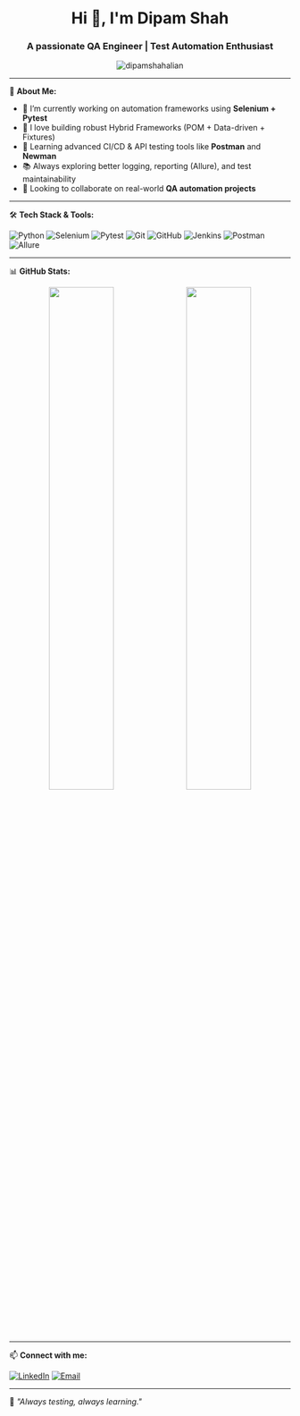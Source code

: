 <h1 align="center">Hi 👋, I'm Dipam Shah</h1>
<h3 align="center">A passionate QA Engineer | Test Automation Enthusiast</h3>

<p align="center">
  <img src="https://komarev.com/ghpvc/?username=dipamshahalian&label=Profile%20views&color=0e75b6&style=flat" alt="dipamshahalian" />
</p>

---

💼 **About Me:**

- 🔭 I’m currently working on automation frameworks using **Selenium + Pytest**
- 🧪 I love building robust Hybrid Frameworks (POM + Data-driven + Fixtures)
- 🌱 Learning advanced CI/CD & API testing tools like **Postman** and **Newman**
- 📚 Always exploring better logging, reporting (Allure), and test maintainability
- 👯 Looking to collaborate on real-world **QA automation projects**

---

🛠️ **Tech Stack & Tools:**

![Python](https://img.shields.io/badge/Python-3776AB?style=flat&logo=python&logoColor=white)
![Selenium](https://img.shields.io/badge/Selenium-43B02A?style=flat&logo=selenium&logoColor=white)
![Pytest](https://img.shields.io/badge/Pytest-0A0A0A?style=flat&logo=pytest)
![Git](https://img.shields.io/badge/Git-F05032?style=flat&logo=git&logoColor=white)
![GitHub](https://img.shields.io/badge/GitHub-181717?style=flat&logo=github)
![Jenkins](https://img.shields.io/badge/Jenkins-D24939?style=flat&logo=jenkins&logoColor=white)
![Postman](https://img.shields.io/badge/Postman-FF6C37?style=flat&logo=postman&logoColor=white)
![Allure](https://img.shields.io/badge/Allure%20Reports-1B1F23?style=flat&logo=allure&logoColor=white)

---

📊 **GitHub Stats:**

<p align="center">
  <img src="https://github-readme-stats.vercel.app/api?username=dipamshahalian&show_icons=true&theme=tokyonight" width="48%"/>
  <img src="https://github-readme-streak-stats.herokuapp.com/?user=dipamshahalian&theme=tokyonight" width="48%"/>
</p>

---

📫 **Connect with me:**

[![LinkedIn](https://img.shields.io/badge/LinkedIn-0077B5?style=flat&logo=linkedin&logoColor=white)](https://www.linkedin.com/in/dipamshah/)
[![Email](https://img.shields.io/badge/Gmail-D14836?style=flat&logo=gmail&logoColor=white)](mailto:dipamshah@gmail.com)

---

🧠 *"Always testing, always learning."*


